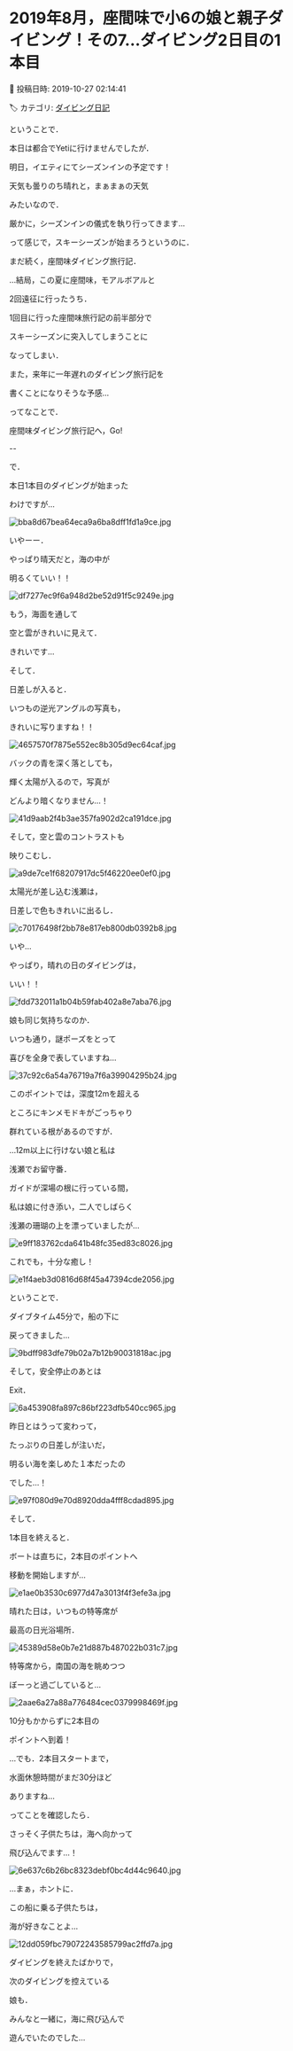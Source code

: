 # 2019年8月，座間味で小6の娘と親子ダイビング！その7…ダイビング2日目の1本目

📅 投稿日時: 2019-10-27 02:14:41

🏷️ カテゴリ: [ダイビング日記](ce3a7a8d424d112fce83ee85c81a0e344.md)

ということで．


本日は都合でYetiに行けませんでしたが．


明日，イエティにてシーズンインの予定です！





天気も曇りのち晴れと，まぁまぁの天気


みたいなので．


厳かに，シーズンインの儀式を執り行ってきます…





って感じで，スキーシーズンが始まろうというのに．


まだ続く，座間味ダイビング旅行記．


…結局，この夏に座間味，モアルボアルと


2回遠征に行ったうち．


1回目に行った座間味旅行記の前半部分で


スキーシーズンに突入してしまうことに


なってしまい．


また，来年に一年遅れのダイビング旅行記を


書くことになりそうな予感…





ってなことで．


座間味ダイビング旅行記へ，Go!


--





で．


本日1本目のダイビングが始まった


わけですが…




![bba8d67bea64eca9a6ba8dff1fd1a9ce.jpg](images/bba8d67bea64eca9a6ba8dff1fd1a9ce.jpg)







いやーー．


やっぱり晴天だと，海の中が


明るくていい！！




![df7277ec9f6a948d2be52d91f5c9249e.jpg](images/df7277ec9f6a948d2be52d91f5c9249e.jpg)




もう，海面を通して


空と雲がきれいに見えて．


きれいです…





そして．


日差しが入ると．


いつもの逆光アングルの写真も，


きれいに写りますね！！




![4657570f7875e552ec8b305d9ec64caf.jpg](images/4657570f7875e552ec8b305d9ec64caf.jpg)




バックの青を深く落としても，


輝く太陽が入るので，写真が


どんより暗くなりません…！




![41d9aab2f4b3ae357fa902d2ca191dce.jpg](images/41d9aab2f4b3ae357fa902d2ca191dce.jpg)




そして，空と雲のコントラストも


映りこむし．




![a9de7ce1f68207917dc5f46220ee0ef0.jpg](images/a9de7ce1f68207917dc5f46220ee0ef0.jpg)




太陽光が差し込む浅瀬は，


日差しで色もきれいに出るし．




![c70176498f2bb78e817eb800db0392b8.jpg](images/c70176498f2bb78e817eb800db0392b8.jpg)




いや…


やっぱり，晴れの日のダイビングは，


いい！！




![fdd732011a1b04b59fab402a8e7aba76.jpg](images/fdd732011a1b04b59fab402a8e7aba76.jpg)







娘も同じ気持ちなのか．


いつも通り，謎ポーズをとって


喜びを全身で表していますね…




![37c92c6a54a76719a7f6a39904295b24.jpg](images/37c92c6a54a76719a7f6a39904295b24.jpg)







このポイントでは，深度12mを超える


ところにキンメモドキがごっちゃり


群れている根があるのですが．


…12m以上に行けない娘と私は


浅瀬でお留守番．





ガイドが深場の根に行っている間，


私は娘に付き添い，二人でしばらく


浅瀬の珊瑚の上を漂っていましたが…




![e9ff183762cda641b48fc35ed83c8026.jpg](images/e9ff183762cda641b48fc35ed83c8026.jpg)




これでも，十分な癒し！




![e1f4aeb3d0816d68f45a47394cde2056.jpg](images/e1f4aeb3d0816d68f45a47394cde2056.jpg)







ということで．


ダイブタイム45分で，船の下に


戻ってきました…




![9bdff983dfe79b02a7b12b90031818ac.jpg](images/9bdff983dfe79b02a7b12b90031818ac.jpg)




そして，安全停止のあとは


Exit．




![6a453908fa897c86bf223dfb540cc965.jpg](images/6a453908fa897c86bf223dfb540cc965.jpg)







昨日とはうって変わって，


たっぷりの日差しが注いだ，


明るい海を楽しめた１本だったの


でした…！




![e97f080d9e70d8920dda4fff8cdad895.jpg](images/e97f080d9e70d8920dda4fff8cdad895.jpg)







そして．


1本目を終えると．


ボートは直ちに，2本目のポイントへ


移動を開始しますが…




![e1ae0b3530c6977d47a3013f4f3efe3a.jpg](images/e1ae0b3530c6977d47a3013f4f3efe3a.jpg)




晴れた日は，いつもの特等席が


最高の日光浴場所．




![45389d58e0b7e21d887b487022b031c7.jpg](images/45389d58e0b7e21d887b487022b031c7.jpg)




特等席から，南国の海を眺めつつ


ぼーっと過ごしていると…




![2aae6a27a88a776484cec0379998469f.jpg](images/2aae6a27a88a776484cec0379998469f.jpg)




10分もかからずに2本目の


ポイントへ到着！





…でも．2本目スタートまで，


水面休憩時間がまだ30分ほど


ありますね…





ってことを確認したら．


さっそく子供たちは，海へ向かって


飛び込んでます…！




![6e637c6b26bc8323debf0bc4d44c9640.jpg](images/6e637c6b26bc8323debf0bc4d44c9640.jpg)




…まぁ，ホントに．


この船に乗る子供たちは，


海が好きなことよ…




![12dd059fbc79072243585799ac2ffd7a.jpg](images/12dd059fbc79072243585799ac2ffd7a.jpg)




ダイビングを終えたばかりで，


次のダイビングを控えている


娘も．


みんなと一緒に，海に飛び込んで


遊んでいたのでした…
